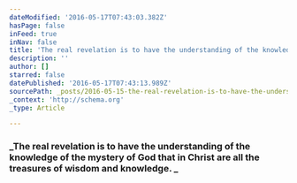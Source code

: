 ```yaml
---
dateModified: '2016-05-17T07:43:03.382Z'
hasPage: false
inFeed: true
inNav: false
title: 'The real revelation is to have the understanding of the knowledge of the mystery of God that in Christ are all the treasures of wisdom and knowledge. '
description: ''
author: []
starred: false
datePublished: '2016-05-17T07:43:13.989Z'
sourcePath: _posts/2016-05-15-the-real-revelation-is-to-have-the-understanding-of-the-know.md
_context: 'http://schema.org'
_type: Article

---
```

### _The real revelation is to have the understanding of the knowledge of the mystery of God that in Christ are all the treasures of wisdom and knowledge. _
